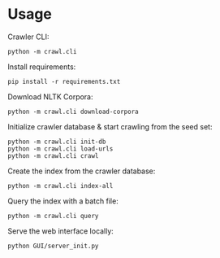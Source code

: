 # Usage

Crawler CLI:
```
python -m crawl.cli
```

Install requirements:
```
pip install -r requirements.txt
```

Download NLTK Corpora:
```
python -m crawl.cli download-corpora
```

Initialize crawler database & start crawling from the seed set:
```
python -m crawl.cli init-db
python -m crawl.cli load-urls
python -m crawl.cli crawl
```

Create the index from the crawler database:
```
python -m crawl.cli index-all
```

Query the index with a batch file:
```
python -m crawl.cli query
```

Serve the web interface locally:
```
python GUI/server_init.py
```
